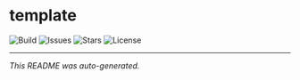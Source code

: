 # template

![Build](https://github.com/dysshanks/template/actions/workflows/readme-generator.yml/badge.svg)
![Issues](https://img.shields.io/github/issues/dysshanks/template)
![Stars](https://img.shields.io/github/stars/dysshanks/template)
![License](https://img.shields.io/github/license/dysshanks/template)

---
*This README was auto-generated.*
